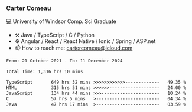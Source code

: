 ### Carter Comeau

💻 University of Windsor Comp. Sci Graduate

- ⚒️ Java / TypeScript / C / Python
- ⚙️ Angular / React / React Native / Ionic / Spring / ASP.net
- 📫 How to reach me: cartercomeau@icloud.com

<!--START_SECTION:waka-->

```txt
From: 21 October 2021 - To: 11 December 2024

Total Time: 1,316 hrs 10 mins

TypeScript       649 hrs 32 mins >>>>>>>>>>>>-------------   49.35 %
HTML             315 hrs 51 mins >>>>>>-------------------   24.00 %
JavaScript       134 hrs 44 mins >>>----------------------   10.24 %
C                57 hrs 5 mins   >------------------------   04.34 %
Java             47 hrs 17 mins  >------------------------   03.59 %
```

<!--END_SECTION:waka-->
